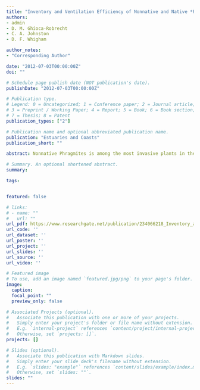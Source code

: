 ```yaml
---
title: "Inventory and Ventilation Efficiency of Nonnative and Native *Phragmites australis* (Common Reed) in Tidal Wetlands of the Chesapeake Bay"
authors:
- admin
- D. M. Ghioca-Robrecht
- C. A. Johnston
- D. F. Whigham

author_notes:
- "Corresponding Author"

date: "2012-07-03T00:00:00Z"
doi: ""

# Schedule page publish date (NOT publication's date).
publishDate: "2012-07-03T00:00:00Z"

# Publication type.
# Legend: 0 = Uncategorized; 1 = Conference paper; 2 = Journal article;
# 3 = Preprint / Working Paper; 4 = Report; 5 = Book; 6 = Book section;
# 7 = Thesis; 8 = Patent
publication_types: ["2"]

# Publication name and optional abbreviated publication name.
publication: "Estuaries and Coasts"
publication_short: ""

abstract: Nonnative Phragmites is among the most invasive plants in the U.S. Atlantic coast tidal wetlands, whereas the native Phragmites has declined. Native and nonnative patches growing side by side provided an ideal setting for studying mechanisms that enable nonnative Phragmites to be a successful invader. We conducted an inventory followed by genetic analysis and compared differences in growth patterns and ventilation efficiency between adjacent native and nonnative Phragmites stands. Genetic analysis of 212 patches revealed that only 14 were native suggesting that very few native Phragmites populations existed in the study area. Shoot density decreased towards the periphery of native patches, but not in nonnative patches. Ventilation efficiency was 300 % higher per unit area for nonnative than native Phragmites, likely resulting in increased oxidation of the rhizosphere and invasive behavior of nonnative Phragmites. Management of nonnative Phragmites stands should include mechanisms that inhibit pressurized ventilation of shoots.

# Summary. An optional shortened abstract.
summary: 

tags:


featured: false

# links:
# - name: ""
#   url: ""
url_pdf: https://www.researchgate.net/publication/234066218_Inventory_and_Ventilation_Efficiency_of_Nonnative_and_Native_Phragmites_australis_Common_Reed_in_Tidal_Wetlands_of_the_Chesapeake_Bay
url_code: ''
url_dataset: ''
url_poster: ''
url_project: ''
url_slides: ''
url_source: ''
url_video: ''

# Featured image
# To use, add an image named `featured.jpg/png` to your page's folder. 
image:
  caption: 
  focal_point: ""
  preview_only: false

# Associated Projects (optional).
#   Associate this publication with one or more of your projects.
#   Simply enter your project's folder or file name without extension.
#   E.g. `internal-project` references `content/project/internal-project/index.md`.
#   Otherwise, set `projects: []`.
projects: []

# Slides (optional).
#   Associate this publication with Markdown slides.
#   Simply enter your slide deck's filename without extension.
#   E.g. `slides: "example"` references `content/slides/example/index.md`.
#   Otherwise, set `slides: ""`.
slides: ""
---
```



